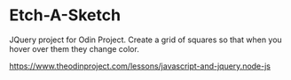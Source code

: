# Etch-A-Sketch
JQuery project for Odin Project. Create a grid of squares so that when you hover over them they change color.

https://www.theodinproject.com/lessons/javascript-and-jquery.node-js
